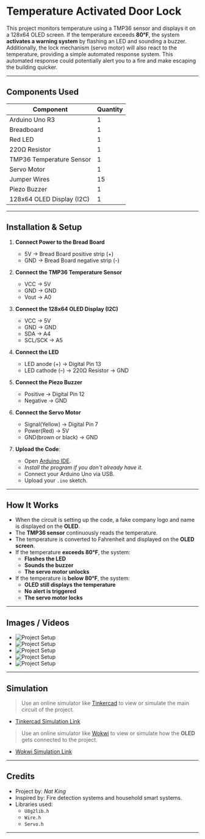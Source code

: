 # Temperature Activated Door Lock

This project monitors temperature using a TMP36 sensor and displays it on a 128x64 OLED screen. If the temperature exceeds **80°F**, the system **activates a warning system** by flashing an LED and sounding a buzzer. Additionally, the lock mechanism (servo motor) will also react to the temperature, providing a simple automated response system. This automated response could potentially alert you to a fire and make escaping the building quicker.

---

## Components Used

| Component               | Quantity |
|------------------------|----------|
| Arduino Uno R3         | 1        |
| Breadboard             | 1        |
| Red LED                | 1        |
| 220Ω Resistor          | 1        |
| TMP36 Temperature Sensor | 1      |
| Servo Motor            | 1        |
| Jumper Wires           | 15      |
| Piezo Buzzer           | 1        |
| 128x64 OLED Display (I2C) | 1     |

---

## Installation & Setup

1. **Connect Power to the Bread Board**
   - 5V → Bread Board positive strip (+)
   - GND → Bread Board negative strip (-)

2. **Connect the TMP36 Temperature Sensor**  
   - VCC → 5V  
   - GND → GND  
   - Vout → A0

3. **Connect the 128x64 OLED Display (I2C)**  
   - VCC → 5V  
   - GND → GND  
   - SDA → A4  
   - SCL/SCK → A5

4. **Connect the LED**  
   - LED anode (+) → Digital Pin 13  
   - LED cathode (–) → 220Ω Resistor → GND

5. **Connect the Piezo Buzzer**  
   - Positive → Digital Pin 12  
   - Negative → GND

6. **Connect the Servo Motor**  
   - Signal(Yellow) → Digital Pin 7  
   - Power(Red) → 5V  
   - GND(brown or black) → GND

7. **Upload the Code**:
   - Open [Arduino IDE](https://www.arduino.cc/en/software/).
   - *Install the program if you don't already have it.*
   - Connect your Arduino Uno via USB.
   - Upload your `.ino` sketch.

---

## How It Works

- When the circuit is setting up the code, a fake company logo and name is displayed on the **OLED**.
- The **TMP36 sensor** continuously reads the temperature.
- The temperature is converted to Fahrenheit and displayed on the **OLED screen**.
- If the temperature **exceeds 80°F**, the system:
  - **Flashes the LED**
  - **Sounds the buzzer**
  - **The servo motor unlocks**
- If the temperature is **below 80°F**, the system:
  - **OLED still displays the temperature**
  - **No alert is triggered**
  - **The servo motor locks**

---

## Images / Videos

- ![Project Setup](1000003077.jpg)
- ![Project Setup](1000003078.jpg)
- ![Project Setup](1000003082.jpg)
- ![Project Setup](20250804_093534.jpg)
- ![Project Setup](20250804_113549.jpg)

---

## Simulation

> Use an online simulator like [Tinkercad](https://www.tinkercad.com/) to view or simulate the main circuit of the project.

- [Tinkercad Simulation Link](https://www.tinkercad.com/things/hERp1Jxjucs-temperature-activated-door-lock?sharecode=-_JbOfbAQsgOuH1gnYJJnzqdAzvLC9kQxNcvtE18WwI)

> Use an online simulator like [Wokwi](https://wokwi.com/) to view or simulate how the **OLED** gets connected to the project.

- [Wokwi Simulation Link](https://wokwi.com/projects/438362307963501569)

---

## Credits

- Project by: *Nat King*
- Inspired by: Fire detection systems and household smart systems.
- Libraries used:
  - `U8g2lib.h`
  - `Wire.h`
  - `Servo.h`

---
